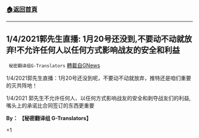 ###  [:house:返回首頁](https://github.com/ourhimalayas/txt)
---

## 1/4/2021郭先生直播: 1月20号还没到,不要动不动就放弃!不允许任何人以任何方式影响战友的安全和利益
` 秘密翻译组G-Translators` [轉載自GNews](https://gnews.org/zh-hans/739727/)

1/4/2021郭先生直播：1月20号还没到呢，不要动不动就放弃，推特还是咱们重要的灭共阵地！



1/4/2021 郭先生不允许任何人、以任何方式影响战友的安全和剥夺战友们的利益, 嘴头上的承诺比合同签订的东西更重要



**By： 【秘密翻译组 G-Translators】**

+1
